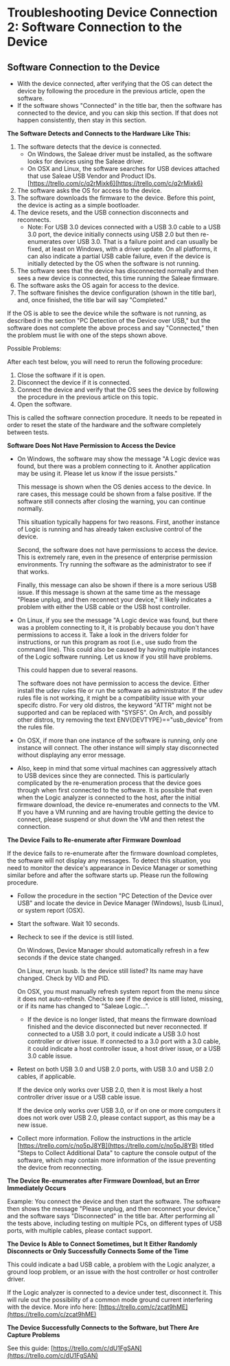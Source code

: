 # Troubleshooting Device Connection 2: Software Connection to the Device

## Software Connection to the Device

* With the device connected, after verifying that the OS can detect the device by following the procedure in the previous article, open the software.
* If the software shows "Connected" in the title bar, then the software has connected to the device, and you can skip this section. If that does not happen consistently, then stay in this section.

**The Software Detects and Connects to the Hardware Like This:**

1. The software detects that the device is connected.
   * On Windows, the Saleae driver must be installed, as the software looks for devices using the Saleae driver.
   * On OSX and Linux, the software searches for USB devices attached that use Saleae USB Vendor and Product IDs. [https://trello.com/c/q2rMixk6](https://trello.com/c/q2rMixk6)
2. The software asks the OS for access to the device.
3. The software downloads the firmware to the device. Before this point, the device is acting as a simple bootloader.
4. The device resets, and the USB connection disconnects and reconnects.
   * Note: For USB 3.0 devices connected with a USB 3.0 cable to a USB 3.0 port, the device initially connects using USB 2.0 but then re-enumerates over USB 3.0. That is a failure point and can usually be fixed, at least on Windows, with a driver update. On all platforms, it can also indicate a partial USB cable failure, even if the device is initially detected by the OS when the software is not running.
5. The software sees that the device has disconnected normally and then sees a new device is connected, this time running the Saleae firmware.
6. The software asks the OS again for access to the device.
7. The software finishes the device configuration \(shown in the title bar\), and, once finished, the title bar will say "Completed."

If the OS is able to see the device while the software is not running, as described in the section "PC Detection of the Device over USB," but the software does not complete the above process and say "Connected," then the problem must lie with one of the steps shown above.

Possible Problems:

After each test below, you will need to rerun the following procedure:

1. Close the software if it is open.
2. Disconnect the device if it is connected.
3. Connect the device and verify that the OS sees the device by following the procedure in the previous article on this topic.
4. Open the software.

This is called the software connection procedure. It needs to be repeated in order to reset the state of the hardware and the software completely between tests.

**Software Does Not Have Permission to Access the Device**

* On Windows, the software may show the message "A Logic device was found, but there was a problem connecting to it.  Another application may be using it.  Please let us know if the issue persists."

  This message is shown when the OS denies access to the device. In rare cases, this message could be shown from a false positive. If the software still connects after closing the warning, you can continue normally.

  This situation typically happens for two reasons. First, another instance of Logic is running and has already taken exclusive control of the device. 

  Second, the software does not have permissions to access the device. This is extremely rare, even in the presence of enterprise permission environments. Try running the software as the administrator to see if that works.

  Finally, this message can also be shown if there is a more serious USB issue. If this message is shown at the same time as the message "Please unplug, and then reconnect your device," it likely indicates a problem with either the USB cable or the USB host controller.

* On Linux, if you see the message "A Logic device was found, but there was a problem connecting to it, it is probably because you don't have permissions to access it. Take a look in the drivers folder for instructions, or run this program as root \(i.e., use sudo from the command line\). This could also be caused by having multiple instances of the Logic software running. Let us know if you still have problems.

  This could happen due to several reasons.

  The software does not have permission to access the device. Either install the udev rules file or run the software as administrator. If the udev rules file is not working, it might be a compatibility issue with your specifc distro. For very old distros, the keyword "ATTR" might not be supported and can be replaced with "SYSFS". On Arch, and possibly other distros, try removing the text ENV{DEVTYPE}=="usb\_device" from the rules file.

* On OSX, if more than one instance of the software is running, only one instance will connect. The other instance will simply stay disconnected without displaying any error message.
* Also, keep in mind that some virtual machines can aggressively attach to USB devices since they are connected. This is particularly complicated by the re-enumeration process that the device goes through when first connected to the software. It is possible that even when the Logic analyzer is connected to the host, after the initial firmware download, the device re-enumerates and connects to the VM. If you have a VM running and are having trouble getting the device to connect, please suspend or shut down the VM and then retest the connection.

**The Device Fails to Re-enumerate after Firmware Download**

If the device fails to re-enumerate after the firmware download completes, the software will not display any messages. To detect this situation, you need to monitor the device's appearance in Device Manager or something similar before and after the software starts up. Please run the following procedure.

* Follow the procedure in the section "PC Detection of the Device over USB" and locate the device in Device Manager \(Windows\), lsusb \(Linux\), or system report \(OSX\).
* Start the software. Wait 10 seconds.
* Recheck to see if the device is still listed.

    On Windows, Device Manager should automatically refresh in a few seconds if the device state changed.

    On Linux, rerun lsusb. Is the device still listed? Its name may have changed. Check by VID and PID.

    On OSX, you must manually refresh system report from the menu since it does not auto-refresh. Check to see if the device is still listed, missing, or if its name has changed to "Saleae Logic...".

  * If the device is no longer listed, that means the firmware download finished and the device disconnected but never reconnected. If connected to a USB 3.0 port, it could indicate a USB 3.0 host controller or driver issue. If connected to a 3.0 port with a 3.0 cable, it could indicate a host controller issue, a host driver issue, or a USB 3.0 cable issue.

* Retest on both USB 3.0 and USB 2.0 ports, with USB 3.0 and USB 2.0 cables, if applicable.

    If the device only works over USB 2.0, then it is most likely a host controller driver issue or a USB cable issue.

    If the device only works over USB 3.0, or if on one or more computers it does not work over USB 2.0, please contact support, as this may be a new issue.

* Collect more information. Follow the instructions in the article [https://trello.com/c/no5pJ8YB](https://trello.com/c/no5pJ8YB) titled "Steps to Collect Additional Data" to capture the console output of the software, which may contain more information of the issue preventing the device from reconnecting.

**The Device Re-enumerates after Firmware Download, but an Error Immediately Occurs**

Example: You connect the device and then start the software. The software then shows the message "Please unplug, and then reconnect your device," and the software says "Disconnected" in the title bar. After performing all the tests above, including testing on multiple PCs, on different types of USB ports, with multiple cables, please contact support.

**The Device Is Able to Connect Sometimes, but It Either Randomly Disconnects or Only Successfully Connects Some of the Time**

This could indicate a bad USB cable, a problem with the Logic analyzer, a ground loop problem, or an issue with the host controller or host controller driver.

If the Logic analyzer is connected to a device under test, disconnect it. This will rule out the possibility of a common mode ground current interfering with the device. More info here: [https://trello.com/c/zcat9hME](https://trello.com/c/zcat9hME)

**The Device Successfully Connects to the Software, but There Are Capture Problems**

See this guide: [https://trello.com/c/dU1FgSAN](https://trello.com/c/dU1FgSAN)

